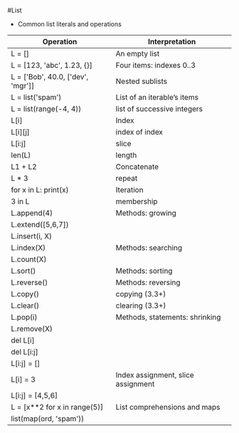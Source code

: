 #List

- Common list literals and operations

| Operation | Interpretation |
| --- | --- |
| L = [] |  An empty list |
| L = [123, 'abc', 1.23, {}] |  Four items: indexes 0..3 |
| L = ['Bob', 40.0, ['dev', 'mgr']]  | Nested sublists |
| L = list('spam') | List of an iterable’s items |
| L = list(range(-4, 4)) | list of successive integers |
| L[i]		 | Index |
| L[i][j]	 | index of index |
| L[i:j]	 | slice |
| len(L)	 | length |
| L1 + L2 	 | Concatenate |
| L * 3 	 | repeat |
| for x in L: print(x) | Iteration |
| 3 in L | membership |
| L.append(4) | Methods: growing |
| L.extend([5,6,7]) |  |
| L.insert(i, X) |  |
| L.index(X) | Methods: searching |
| L.count(X) |  |
| L.sort() | Methods: sorting |
| L.reverse() | Methods: reversing |
| L.copy() | copying (3.3+) |
| L.clear() | clearing (3.3+) |
| L.pop(i)| Methods, statements: shrinking |
| L.remove(X) |  |
| del L[i] |  |
| del L[i:j]|  |
| L[i:j] = [] |  |
| L[i] = 3 | Index assignment, slice assignment |
| L[i:j] = [4,5,6] |  |
| L = [x**2 for x in range(5)] | List comprehensions and maps |
| list(map(ord, 'spam')) |  |